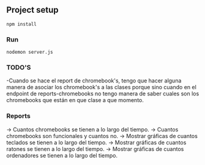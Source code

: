 
## Project setup
```
npm install
```

### Run
```
nodemon server.js
```




### TODO'S
-Cuando se hace el report de chromebook's, tengo que hacer alguna manera de asociar los chromebook's a las clases porque sino cuando en el endpoint de reports-chromebooks no tengo manera de saber cuales son los chromebooks que están en que clase a que momento.


### Reports 
-> Cuantos chromebooks se tienen a lo largo del tiempo.
-> Cuantos chromebooks son funcionales y cuantos no.
-> Mostrar gráficas de cuantos teclados se tienen a lo largo del tiempo.
-> Mostrar gráficas de cuantos ratones se tienen a lo largo del tiempo.
-> Mostrar gráficas de cuantos ordenadores se tienen a lo largo del tiempo.